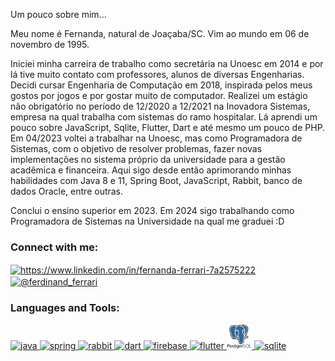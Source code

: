 Um pouco sobre mim...

Meu nome é Fernanda, natural de Joaçaba/SC. Vim ao mundo em 06 de novembro de 1995.

Iniciei minha carreira de trabalho como secretária na Unoesc em 2014 e por lá tive muito contato com professores, alunos de diversas Engenharias.
Decidi cursar Engenharia de Computação em 2018, inspirada pelos meus gostos por jogos e por gostar muito de computador. 
Realizei um estágio não obrigatório no período de 12/2020 a 12/2021 na Inovadora Sistemas, empresa na qual trabalha com sistemas do ramo hospitalar. Lá aprendi um pouco sobre JavaScript, Sqlite, Flutter, Dart e até mesmo um pouco de PHP.
Em 04/2023 voltei a trabalhar na Unoesc, mas como Programadora de Sistemas, com o objetivo de resolver problemas, fazer novas implementações no sistema próprio da universidade para a gestão acadêmica e financeira. Aqui sigo desde então aprimorando minhas habilidades com Java 8 e 11, Spring Boot, JavaScript, Rabbit, banco de dados Oracle, entre outras. 

Conclui o ensino superior em 2023. Em 2024 sigo trabalhando como Programadora de Sistemas na Universidade na qual me graduei :D

<h3 align="left">Connect with me:</h3>
<p align="left">
<a href="https://linkedin.com/in/https://www.linkedin.com/in/fernanda-ferrari-7a2575222" target="blank"><img align="center" src="https://raw.githubusercontent.com/rahuldkjain/github-profile-readme-generator/master/src/images/icons/Social/linked-in-alt.svg" alt="https://www.linkedin.com/in/fernanda-ferrari-7a2575222" height="30" width="40" /></a>
<a href="https://instagram.com/@ferdinand_ferrari" target="blank"><img align="center" src="https://raw.githubusercontent.com/rahuldkjain/github-profile-readme-generator/master/src/images/icons/Social/instagram.svg" alt="@ferdinand_ferrari" height="30" width="40" /></a>
</p>

<h3 align="left">Languages and Tools:</h3>
<p align="left"> <a href="https://www.java.com/" target="_blank" rel="noreferrer"> <img src="https://www.vectorlogo.zone/logos/java/java-icon.svg" alt="java" width="40" height="40"/></a><a href="https://spring.io/projects/spring-boot/" target="_blank" rel="noreferrer"> <img src="https://www.vectorlogo.zone/logos/springio/springio-icon.svg" alt="spring" width="40" height="40"/></a><a href="https://rabbitmq.com/" target="_blank" rel="noreferrer"> <img src="https://www.vectorlogo.zone/logos/rabbitmq/rabbitmq-icon.svg" alt="rabbit" width="40" height="40"/></a><a href="https://dart.dev" target="_blank" rel="noreferrer"> <img src="https://www.vectorlogo.zone/logos/dartlang/dartlang-icon.svg" alt="dart" width="40" height="40"/> </a> <a href="https://firebase.google.com/" target="_blank" rel="noreferrer"> <img src="https://www.vectorlogo.zone/logos/firebase/firebase-icon.svg" alt="firebase" width="40" height="40"/> </a> <a href="https://flutter.dev" target="_blank" rel="noreferrer"> <img src="https://www.vectorlogo.zone/logos/flutterio/flutterio-icon.svg" alt="flutter" width="40" height="40"/> </a> <a href="https://www.postgresql.org" target="_blank" rel="noreferrer"> <img src="https://raw.githubusercontent.com/devicons/devicon/master/icons/postgresql/postgresql-original-wordmark.svg" alt="postgresql" width="40" height="40"/> </a> <a href="https://www.sqlite.org/" target="_blank" rel="noreferrer"> <img src="https://www.vectorlogo.zone/logos/sqlite/sqlite-icon.svg" alt="sqlite" width="40" height="40"/> </a> </p>
